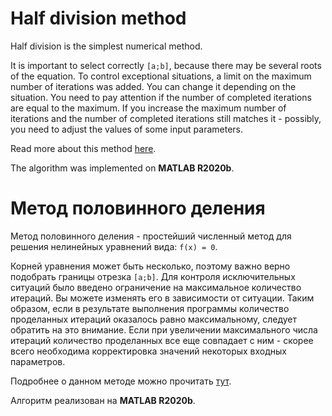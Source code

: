 # Half division method

Half division is the simplest numerical method.

It is important to select correctly `[a;b]`, because there may be several roots of the equation. To control exceptional situations, a limit on the maximum number of iterations was added. You can change it depending on the situation. You need to pay attention if the number of completed iterations are equal to the maximum. If you increase the maximum number of iterations and the number of completed iterations still matches it - possibly, you need to adjust the values of some input parameters.

Read more about this method [here](https://en.wikipedia.org/wiki/Bisection_method "Link to Wikipedia").

The algorithm was implemented on **MATLAB R2020b**.

# Метод половинного деления

Метод половинного деления - простейший численный метод для решения нелинейных уравнений вида: `f(x) = 0`.

Корней уравнения может быть несколько, поэтому важно верно подобрать границы отрезка `[a;b]`. Для контроля исключительных ситуаций было введено ограничение на максимальное количество итераций. Вы можете изменять его в зависимости от ситуации. Таким образом, если в результате выполнения программы количество проделанных итераций оказалось равно максимальному, следует обратить на это внимание. Если при увеличении максимального числа итераций количество проделанных все еще совпадает с ним - скорее всего необходима корректировка значений некоторых входных параметров.

Подробнее о данном методе можно прочитать [тут](https://ru.wikipedia.org/wiki/%D0%9C%D0%B5%D1%82%D0%BE%D0%B4_%D0%B1%D0%B8%D1%81%D0%B5%D0%BA%D1%86%D0%B8%D0%B8 "Ссылка на Википедию").

Алгоритм реализован на **MATLAB R2020b**.
